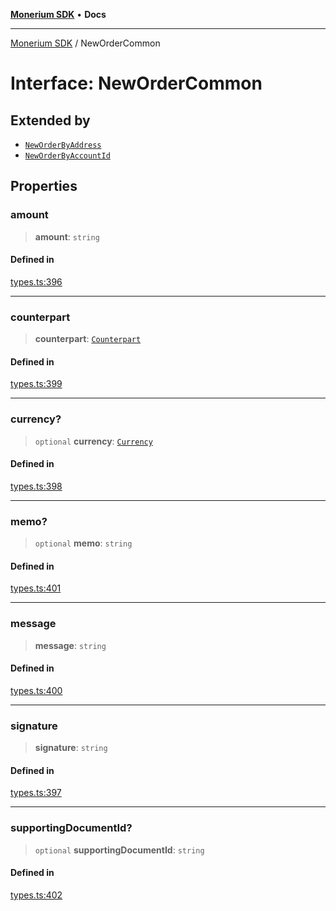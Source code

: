 [**Monerium SDK**](../README.md) • **Docs**

---

[Monerium SDK](../README.md) / NewOrderCommon

# Interface: NewOrderCommon

## Extended by

- [`NewOrderByAddress`](NewOrderByAddress.md)
- [`NewOrderByAccountId`](NewOrderByAccountId.md)

## Properties

### amount

> **amount**: `string`

#### Defined in

[types.ts:396](https://github.com/monerium/js-monorepo/blob/b10be252d44a0e68c58bc7ef6fab8947911e4a7a/packages/sdk/src/types.ts#L396)

---

### counterpart

> **counterpart**: [`Counterpart`](Counterpart.md)

#### Defined in

[types.ts:399](https://github.com/monerium/js-monorepo/blob/b10be252d44a0e68c58bc7ef6fab8947911e4a7a/packages/sdk/src/types.ts#L399)

---

### currency?

> `optional` **currency**: [`Currency`](../enumerations/Currency.md)

#### Defined in

[types.ts:398](https://github.com/monerium/js-monorepo/blob/b10be252d44a0e68c58bc7ef6fab8947911e4a7a/packages/sdk/src/types.ts#L398)

---

### memo?

> `optional` **memo**: `string`

#### Defined in

[types.ts:401](https://github.com/monerium/js-monorepo/blob/b10be252d44a0e68c58bc7ef6fab8947911e4a7a/packages/sdk/src/types.ts#L401)

---

### message

> **message**: `string`

#### Defined in

[types.ts:400](https://github.com/monerium/js-monorepo/blob/b10be252d44a0e68c58bc7ef6fab8947911e4a7a/packages/sdk/src/types.ts#L400)

---

### signature

> **signature**: `string`

#### Defined in

[types.ts:397](https://github.com/monerium/js-monorepo/blob/b10be252d44a0e68c58bc7ef6fab8947911e4a7a/packages/sdk/src/types.ts#L397)

---

### supportingDocumentId?

> `optional` **supportingDocumentId**: `string`

#### Defined in

[types.ts:402](https://github.com/monerium/js-monorepo/blob/b10be252d44a0e68c58bc7ef6fab8947911e4a7a/packages/sdk/src/types.ts#L402)

